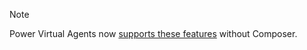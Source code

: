 > [!NOTE]
> Power Virtual Agents now [supports these features](../overview-preview.md) without Composer.
